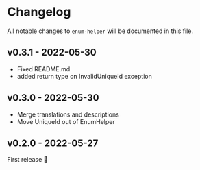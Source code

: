 # Changelog

All notable changes to `enum-helper` will be documented in this file.

## v0.3.1 - 2022-05-30

- Fixed README.md
- added return type on InvalidUniqueId exception

## v0.3.0 - 2022-05-30

- Merge translations and descriptions
- Move UniqueId out of EnumHelper

## v0.2.0 - 2022-05-27

First release 🚀
